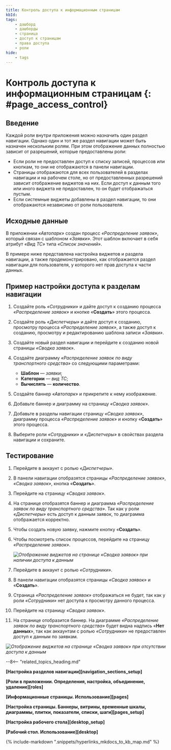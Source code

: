 ```yaml
---
title: Контроль доступа к информационным страницам
kbId:
tags:
    - дашборд
    - дашборды
    - страница
    - доступ к страницам
    - права доступа
    - роли
hide:
    - tags
---
```


# Контроль доступа к информационным страницам {: #page_access_control}

## Введение

Каждой роли внутри приложения можно назначить один раздел навигации. Однако один и тот же раздел навигации может быть назначен нескольким ролям. При этом отображение данных полностью зависит от разрешений, которые предоставлены роли:

- Если роли не предоставлен доступ к списку записей, процессов или кнопкам, то они не отображаются в панели навигации.
- Страницы отображаются для всех пользователей в разделах навигации и на рабочем столе, но от предоставленных разрешений зависит отображение виджетов на них. Если доступ к данным того или иного виджета не предоставлен, то он будет отображаться пустым.
- Если системные виджеты добавлены в раздел навигации, то они отображаются независимо от роли пользователя.

## Исходные данные

В приложении _«Автопарк»_ создан процесс _«Распределение заявок»_, который связан с шаблоном _«Заявки»_. Этот шаблон включает в себя атрибут _«Вид ТС»_ типа _«Список значений»_.

В примере ниже представлена настройка виджетов и раздела навигации, а также продемонстрировано, как отображается раздел навигации для пользователя, у которого нет прав доступа к части данных.

## Пример настройки доступа к разделам навигации

1. Создайте роль _«Сотрудники»_ и дайте доступ к созданию процесса _«Распределение заявок»_ и кнопке «**Создать**» этого процесса.
2. Создайте роль _«Диспетчеры»_ и дайте доступ к созданию, просмотру процесса _«Распределение заявок»_, а также доступ к созданию, просмотру и редактированию шаблона записи _«Заявки»_.
3. Создайте новый раздел навигации и перейдите к созданию новой страницы _«Сводка заявок»_.
4. Создайте диаграмму _«Распределение заявок по виду транспортного средства»_ со следующими параметрами:

    - **Шаблон** — _заявки_;
    - **Категории** — _вид ТС_;
    - **Вычислять** — **количество**.

5. Создайте баннер _«Автопарк»_ и прикрепите к нему изображение.
6. Добавьте баннер и диаграмму на страницу _«Сводка заявок»_.
7. Добавьте в разделы навигации страницу _«Сводка заявок»_, диаграмму процесса _«Распределение заявок»_ и кнопку «**Создать**» этого процесса.
8. Выберите роли _«Сотрудники»_ и _«Диспетчеры»_ в свойствах раздела навигации и сохраните.

## Тестирование

1. Перейдите в аккаунт с ролью _«Диспетчеры»_.
2. В панели навигации отобразятся страницы _«Распределение заявок»_, _«Сводка заявок»_, кнопка «**Создать**».
3. Перейдите на страницу _«Сводка заявок»_.
4. На странице отобразятся баннер и диаграмма _«Распределение заявок по виду транспортного средства»_. Так как у роли _«Диспетчеры»_ есть доступ к данным заявок, то диаграмма отображается корректно.
5. Чтобы создать новую заявку, нажмите кнопку «**Создать**».
6. Чтобы посмотреть список процессов, перейдите на страницу _«Распределение заявок»_.

    _![Отображение виджетов на странице «Сводка заявок» при наличии доступа к данным](access_restriction_dashboard_full_access.png)_

7. Перейдите в аккаунт с ролью _«Сотрудники»_.
8. В панели навигации отобразятся страницы _«Сводка заявок»_ и «**Создать**».
9. Страница _«Распределение заявок»_ отображаться не будет, так как у роли _«Сотрудники»_ нет доступа к просмотру данного процесса.
10. Перейдите на страницу _«Сводка заявок»_.
11. На странице отобразится баннер. На диаграмме _«Распределение заявок по виду транспортного средства»_ будет видна надпись «**Нет данных**», так как аккаунтам с ролью _«Сотрудники»_ не предоставлен доступ к данным по заявкам.

_![Отображение виджетов на странице «Сводка заявок» при отсутствии доступа к данным](access_restriction_dashboard_part_access.png.png)_

--8<-- "related_topics_heading.md"

**[Настройка разделов навигации][navigation_sections_setup]**

**[Роли в приложении. Определения, настройка, объединение, удаление][roles]**

**[Информационные страницы. Использование][pages]**

**[Настройка страницы. Баннеры, витрины, временные шкалы, диаграммы, плитки, показатели, списки, шаги][pages_setup]**

**[Настройка рабочего стола][desktop_setup]**

**[Рабочий стол. Использование][desktop]**

{%
include-markdown ".snippets/hyperlinks_mkdocs_to_kb_map.md"
%}
